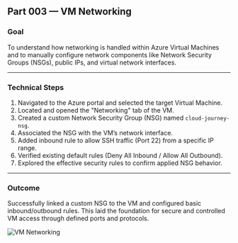 ## Part 003 — VM Networking

### Goal  
To understand how networking is handled within Azure Virtual Machines and to manually configure network components like Network Security Groups (NSGs), public IPs, and virtual network interfaces.

---

### Technical Steps  
1. Navigated to the Azure portal and selected the target Virtual Machine.  
2. Located and opened the "Networking" tab of the VM.  
3. Created a custom Network Security Group (NSG) named `cloud-journey-nsg`.  
4. Associated the NSG with the VM’s network interface.  
5. Added inbound rule to allow SSH traffic (Port 22) from a specific IP range.  
6. Verified existing default rules (Deny All Inbound / Allow All Outbound).  
7. Explored the effective security rules to confirm applied NSG behavior.

---

### Outcome  
Successfully linked a custom NSG to the VM and configured basic inbound/outbound rules. This laid the foundation for secure and controlled VM access through defined ports and protocols.
<br>

![VM Networking](https://raw.githubusercontent.com/yavuzkutayozdemir/cloud-journey/main/gallery/cloud-support-track/part-003-day-003-vm-networking.png)
